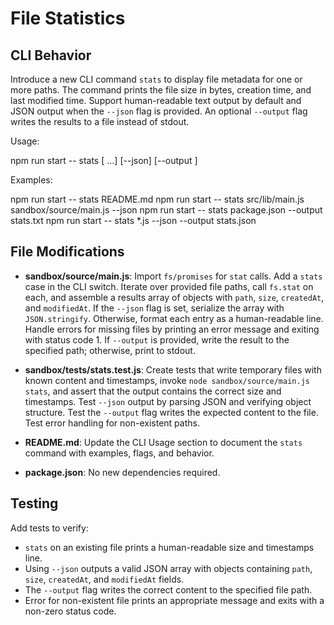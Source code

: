 # File Statistics

## CLI Behavior

Introduce a new CLI command `stats` to display file metadata for one or more paths. The command prints the file size in bytes, creation time, and last modified time. Support human-readable text output by default and JSON output when the `--json` flag is provided. An optional `--output` flag writes the results to a file instead of stdout.

Usage:

npm run start -- stats <filePath> [<filePath> ...] [--json] [--output <outputFile>]

Examples:

npm run start -- stats README.md
npm run start -- stats src/lib/main.js sandbox/source/main.js --json
npm run start -- stats package.json --output stats.txt
npm run start -- stats *.js --json --output stats.json

## File Modifications

- **sandbox/source/main.js**: Import `fs/promises` for `stat` calls. Add a `stats` case in the CLI switch. Iterate over provided file paths, call `fs.stat` on each, and assemble a results array of objects with `path`, `size`, `createdAt`, and `modifiedAt`. If the `--json` flag is set, serialize the array with `JSON.stringify`. Otherwise, format each entry as a human-readable line. Handle errors for missing files by printing an error message and exiting with status code 1. If `--output` is provided, write the result to the specified path; otherwise, print to stdout.

- **sandbox/tests/stats.test.js**: Create tests that write temporary files with known content and timestamps, invoke `node sandbox/source/main.js stats`, and assert that the output contains the correct size and timestamps. Test `--json` output by parsing JSON and verifying object structure. Test the `--output` flag writes the expected content to the file. Test error handling for non-existent paths.

- **README.md**: Update the CLI Usage section to document the `stats` command with examples, flags, and behavior.

- **package.json**: No new dependencies required.

## Testing

Add tests to verify:

- `stats` on an existing file prints a human-readable size and timestamps line.
- Using `--json` outputs a valid JSON array with objects containing `path`, `size`, `createdAt`, and `modifiedAt` fields.
- The `--output` flag writes the correct content to the specified file path.
- Error for non-existent file prints an appropriate message and exits with a non-zero status code.